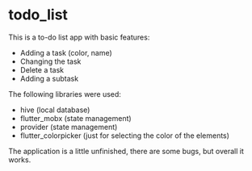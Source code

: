 # todo_list

This is a to-do list app with basic features:
- Adding a task (color, name)
- Changing the task
- Delete a task
- Adding a subtask

The following libraries were used:
- hive (local database)
- flutter_mobx (state management)
- provider (state management)
- flutter_colorpicker (just for selecting the color of the elements) 

The application is a little unfinished, there are some bugs, but overall it works.

